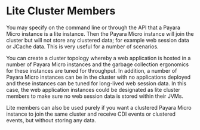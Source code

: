 # Lite Cluster Members

You may specify on the command line or through the API that a Payara Micro instance is a lite instance. Then the Payara Micro instance will join the cluster but will not store any clustered data; for example web session data or JCache data. This is very useful for a number of scenarios.

You can create a cluster topology whereby a web application is hosted in a number of Payara Micro instances and the garbage collection ergonomics for these instances are tuned for throughput. In addition, a number of Payara Micro instances can be in the cluster with no applications deployed and these instances can be tuned for long-lived web session data. In this case, the web application instances could be designated as lite cluster members to make sure no web session data is stored within their JVMs.

Lite members can also be used purely if you want a clustered Payara Micro instance to join the same cluster and receive CDI events or clustered events, but without storing any data.
